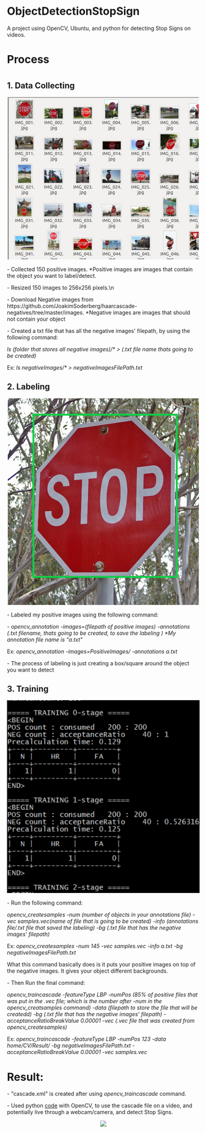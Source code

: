 # ObjectDetectionStopSign
A project using OpenCV, Ubuntu, and python for detecting Stop Signs on videos.

<h1>Process<h1>
<h2>1. Data Collecting</h2>
  <p align="center"><img src="https://github.com/AdrianSLopez/ObjectDetectionStopSign/blob/main/ReadMeMedia/DataSet.jpg"></p>
   <p>- Collected 150 positive images. *Positive images are images that contain the object you want to label/detect.</p>
   <p>- Resized 150 images to 256x256 pixels.\n</p>
   <p>- Download Negative images from https://github.com/JoakimSoderberg/haarcascade-negatives/tree/master/images. *Negative images are images that should not contain your object</p>
  <p>- Created a txt file that has all the negative images' filepath, by using the following command: </p>
  <p><i>ls (folder that stores all negative images)/* > (.txt file name thats going to be created)</i></p>
  <p>Ex: <i> ls negativeImages/* > negativeImagesFilePath.txt</i><p>

  <h2>2. Labeling</h2>
<p align="center"><img src="https://github.com/AdrianSLopez/ObjectDetectionStopSign/blob/main/ReadMeMedia/Labeling.jpg"></p>
  <p>- Labeled my positive images using the following command:</p>
  <p><i>- opencv_annotation -images=(filepath of positive images) -annotations (.txt filename, thats going to be created, to save the labeling ) *My annotation file name is "a.txt"</i></p>
  <p>Ex: <i>opencv_annotation -images=PositiveImages/ -annotations a.txt</i></p>
  <p>- The process of labeling is just creating a box/square around the object you want to detect</p>

  <h2>3. Training</h2>
  <p align="center"><img src="https://github.com/AdrianSLopez/ObjectDetectionStopSign/blob/main/ReadMeMedia/Training.png"></p>
  <p>- Run the following command:</p> 
  <p><i>opencv_createsamples -num (number of objects in your annotations file) -vec samples.vec(name of file that is going to be created) -info (annotations file/.txt file that saved the labeling) -bg (.txt file that has the negative images' filepath)</i></p> 
  <p>Ex: <i>opencv_createsamples -num 145 -vec samples.vec -info a.txt -bg negativeImagesFilePath.txt</i></p>
  <p> What this command basically does is it puts your positive images on top of the negative images. It gives your object different backgrounds.</p>
  <p>- Then Run the final command: </p>
  <p><i>opencv_traincascade -featureType LBP -numPos (85% of positive files that was put in the .vec file; which is the number after -num in the opencv_creatsamples command) -data (filepath to store the file that will be createdd) -bg (.txt file that has the negative images' filepath) -acceptanceRatioBreakValue 0.00001 -vec (.vec file that was created from opencv_createsamples)</i></p>
  <p>Ex: <i>opencv_traincascade -featureType LBP -numPos 123 -data home/CV/Result/ -bg negativeImagesFilePath.txt - acceptanceRatioBreakValue 0.00001 -vec samples.vec</i></p>
  <h1>Result: </h1>
  <p>- "cascade.xml" is created after using <i>opencv_traincascade</i> command.</p>
  <p>- Used python <a href="https://github.com/AdrianSLopez/ObjectDetectionStopSign/blob/main/Result/detectStopSign.py">code</a> with OpenCV, to use the cascade file on a video, and potentially live through a webcam/camera, and detect Stop Signs.</p>
  <p align="center"><img src="https://github.com/AdrianSLopez/ObjectDetectionStopSign/blob/main/ReadMeMedia/ObjectDetectStopSign.gif"</p>
